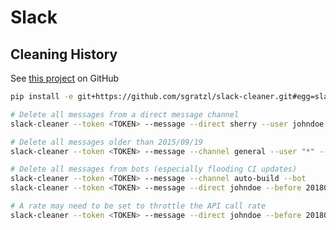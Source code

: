 Slack
=====

Cleaning History
----------------

See [this project](https://github.com/sgratzl/slack-cleaner) on GitHub

```bash
pip install -e git+https://github.com/sgratzl/slack-cleaner.git#egg=slack-cleaner

# Delete all messages from a direct message channel
slack-cleaner --token <TOKEN> --message --direct sherry --user johndoe

# Delete all messages older than 2015/09/19
slack-cleaner --token <TOKEN> --message --channel general --user "*" --before 20150919

# Delete all messages from bots (especially flooding CI updates)
slack-cleaner --token <TOKEN> --message --channel auto-build --bot
slack-cleaner --token <TOKEN> --message --direct johndoe --before 20180320 --bot

# A rate may need to be set to throttle the API call rate
slack-cleaner --token <TOKEN> --message --direct johndoe --before 20180320 --bot --rate=1
```